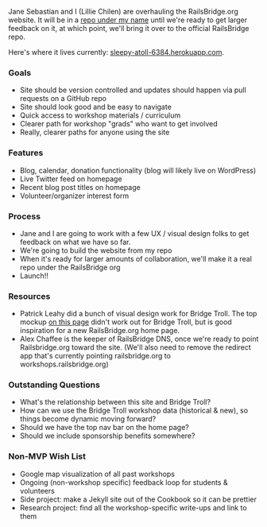 Jane Sebastian and I (Lillie Chilen) are overhauling the RailsBridge.org website. It will be in a [repo under my name](https://github.com/lilliealbert/site_de_railsbridge_2013) until we're ready to get larger feedback on it, at which point, we'll bring it over to the official RailsBridge repo.

Here's where it lives currently: [sleepy-atoll-6384.herokuapp.com](http://sleepy-atoll-6384.herokuapp.com/).

### Goals

* Site should be version controlled and updates should happen via pull requests on a GitHub repo
* Site should look good and be easy to navigate
* Quick access to workshop materials / curriculum
* Clearer path for workshop "grads" who want to get involved
* Really, clearer paths for anyone using the site

### Features

* Blog, calendar, donation functionality (blog will likely live on WordPress)
* Live Twitter feed on homepage
* Recent blog post titles on homepage
* Volunteer/organizer interest form

### Process

* Jane and I are going to work with a few UX / visual design folks to get feedback on what we have so far.
* We're going to build the website from my repo
* When it's ready for larger amounts of collaboration, we'll make it a real repo under the RailsBridge org
* Launch!!

### Resources

* Patrick Leahy did a bunch of visual design work for Bridge Troll. The top mockup [on this page](http://www.behance.net/gallery/Bridge-Troll/7259123) didn't work out for Bridge Troll, but is good inspiration for a new RailsBridge.org home page.
* Alex Chaffee is the keeper of RailsBridge DNS, once we're ready to point Railsbridge.org toward the site. (We'll also need to remove the redirect app that's currently pointing railsbridge.org to workshops.railsbridge.org)

### Outstanding Questions

* What's the relationship between this site and Bridge Troll? 
* How can we use the Bridge Troll workshop data (historical & new), so things become dynamic moving forward?
* Should we have the top nav bar on the home page? 
* Should we include sponsorship benefits somewhere?

### Non-MVP Wish List

* Google map visualization of all past workshops
* Ongoing (non-workshop specific) feedback loop for students & volunteers
* Side project: make a Jekyll site out of the Cookbook so it can be prettier
* Research project: find all the workshop-specific write-ups and link to them